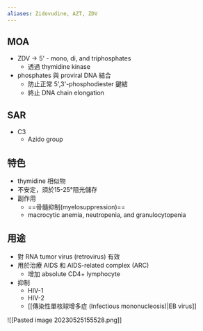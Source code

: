 ```yaml
---
aliases: Zidovudine, AZT, ZDV
---
```

## MOA
- ZDV $\rightarrow$ 5' - mono, di, and triphosphates
	- 透過 thymidine kinase
- phosphates 與 proviral DNA 結合
	- 防止正常 5',3'-phosphodiester 鍵結
	- 終止 DNA chain elongation
## SAR
- C3
	- Azido group
## 特色
- thymidine 相似物
- 不安定，須於15-25°阻光儲存
- 副作用
	- ==骨髓抑制(myelosuppression)==
	- macrocytic anemia, neutropenia, and granulocytopenia
## 用途
- 對 RNA tumor virus (retrovirus) 有效
- 用於治療 AIDS 和 AIDS-related complex (ARC)
	- 增加 absolute CD4+ lymphocyte
- 抑制
	- HIV-1
	- HIV-2 
	- [[傳染性單核球增多症 (Infectious mononucleosis)|EB virus]]

![[Pasted image 20230525155528.png]]